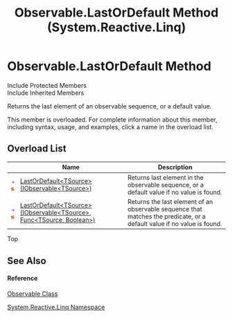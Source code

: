 ﻿---
title: Observable.LastOrDefault Method  (System.Reactive.Linq)
TOCTitle: LastOrDefault Method
ms:assetid: Overload:System.Reactive.Linq.Observable.LastOrDefault
ms:mtpsurl: https://msdn.microsoft.com/en-us/library/system.reactive.linq.observable.lastordefault(v=VS.103)
ms:contentKeyID: 36068853
ms.date: 06/28/2011
mtps_version: v=VS.103
f1_keywords:
- System.Reactive.Linq.Observable.LastOrDefault
- System.Reactive.Linq.Observable.LastOrDefault``1
dev_langs:
- CSharp
- JScript
- VB
- FSharp
---

# Observable.LastOrDefault Method

Include Protected Members  
Include Inherited Members  

Returns the last element of an observable sequence, or a default value.

This member is overloaded. For complete information about this member, including syntax, usage, and examples, click a name in the overload list.

## Overload List

<table>
<thead>
<tr class="header">
<th> </th>
<th>Name</th>
<th>Description</th>
</tr>
</thead>
<tbody>
<tr class="odd">
<td><img src="images\Hh303103.pubmethod(en-us,VS.103).gif" title="Public method" alt="Public method" /><img src="images\Hh244319.static(en-us,VS.103).gif" title="Static member" alt="Static member" /></td>
<td><a href="https://msdn.microsoft.com/en-us/library/m:system.reactive.linq.observable.lastordefault%60%601(system.iobservable%7b%60%600%7d)(v=VS.103)">LastOrDefault&lt;TSource&gt;(IObservable&lt;TSource&gt;)</a></td>
<td>Returns last element in the observable sequence, or a default value if no value is found.</td>
</tr>
<tr class="even">
<td><img src="images\Hh303103.pubmethod(en-us,VS.103).gif" title="Public method" alt="Public method" /><img src="images\Hh244319.static(en-us,VS.103).gif" title="Static member" alt="Static member" /></td>
<td><a href="https://msdn.microsoft.com/en-us/library/m:system.reactive.linq.observable.lastordefault%60%601(system.iobservable%7b%60%600%7d%2csystem.func%7b%60%600%2csystem.boolean%7d)(v=VS.103)">LastOrDefault&lt;TSource&gt;(IObservable&lt;TSource&gt;, Func&lt;TSource, Boolean&gt;)</a></td>
<td>Returns the last element of an observable sequence that matches the predicate, or a default value if no value is found.</td>
</tr>
</tbody>
</table>

Top

## See Also

#### Reference

[Observable Class](hh244252\(v=vs.103\).md)

[System.Reactive.Linq Namespace](hh211929\(v=vs.103\).md)

